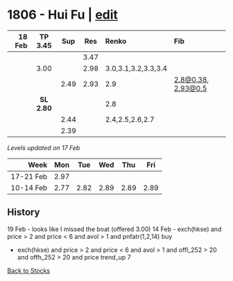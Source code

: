 # 1806 - Hui Fu | [edit](https://github.com/alwinwoo/alwinwoo.github.io/edit/master/stocks/1806.md)

| 18 Feb  | **TP 3.45**     | Sup   | Res   | Renko | Fib
| ---:    | :---:           | :---: | :---: | :---  | :---
|         |                 |       | 3.47  | 
|         | 3.00            |       | 2.98  | 3.0,3.1,3.2,3.3,3.4
|         |                 | 2.49  | 2.93  | 2.9   | 2.8@0.38, 2.93@0.5
|         | **SL 2.80**     |       |       | 2.8
|         |                 | 2.44  |       | 2.4,2.5,2.6,2.7
|         |                 | 2.39  |       | 

*Levels updated on 17 Feb*

Week      | Mon   | Tue   | Wed   | Thu   | Fri   |
---:      | :---: | :---: | :---: | :---: | :---: |
17-21 Feb | 2.97  |
10-14 Feb | 2.77  | 2.82  | 2.89  | 2.89  | 2.89  |

## History
19 Feb - looks like I missed the boat (offered 3.00)
14 Feb - exch(hkse) and price > 2 and price < 6 and avol > 1 and pnfatr(1,2,14) buy <br>
- exch(hkse) and price > 2 and price < 6 and avol > 1 and offl_252 > 20 and offh_252 > 20 and price trend_up 7

[Back to Stocks](https://alwinwoo.github.io/stocks)
